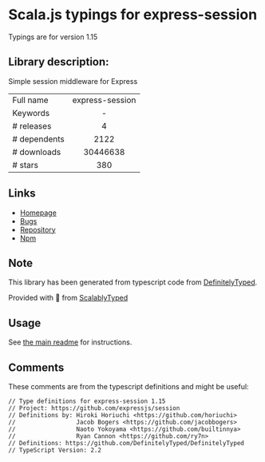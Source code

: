 
# Scala.js typings for express-session

Typings are for version 1.15

## Library description:
Simple session middleware for Express

|                    |                 |
| ------------------ | :-------------: |
| Full name          | express-session |
| Keywords           | - |
| # releases         | 4 |
| # dependents       | 2122 |
| # downloads        | 30446638 |
| # stars            | 380 |

## Links
- [Homepage](https://github.com/expressjs/session#readme)
- [Bugs](https://github.com/expressjs/session/issues)
- [Repository](https://github.com/expressjs/session)
- [Npm](https://www.npmjs.com/package/express-session)
    


## Note
This library has been generated from typescript code from [DefinitelyTyped](https://definitelytyped.org).

Provided with :purple_heart: from [ScalablyTyped](https://github.com/oyvindberg/ScalablyTyped)

## Usage
See [the main readme](../../readme.md) for instructions.

## Comments

These comments are from the typescript definitions and might be useful:
```
// Type definitions for express-session 1.15
// Project: https://github.com/expressjs/session
// Definitions by: Hiroki Horiuchi <https://github.com/horiuchi>
//                 Jacob Bogers <https://github.com/jacobbogers>
//                 Naoto Yokoyama <https://github.com/builtinnya>
//                 Ryan Cannon <https://github.com/ry7n>
// Definitions: https://github.com/DefinitelyTyped/DefinitelyTyped
// TypeScript Version: 2.2

```

